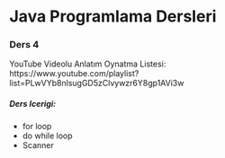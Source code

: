 <h1>Java Programlama Dersleri</h1>

<h3>Ders 4</h3>

<p>YouTube Videolu Anlatım Oynatma Listesi:  https://www.youtube.com/playlist?list=PLwVYb8nlsugGD5zClvywzr6Y8gp1AVi3w </p>

<h5> Ders Icerigi: </h5>

<ul>
<li>for loop</li>
<li>do while loop</li>
<li>Scanner</li>
</ul>

